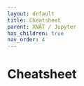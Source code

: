 ```yaml
---
layout: default
title: Cheatsheet
parent: XNAT / Jupyter
has_children: true
nav_order: 4
---
```


# Cheatsheet


